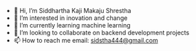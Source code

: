 - 👋 Hi, I’m Siddhartha Kaji Makaju Shrestha 
- 👀 I’m interested in inovation and change
- 🌱 I’m currently learning machine learning
- 💞️ I’m looking to collaborate on backend development projects
- 📫 How to reach me email: sidstha444@gmail.com

<!---
Sid-stha7/Sid-stha7 is a ✨ special ✨ repository because its `README.md` (this file) appears on your GitHub profile.
You can click the Preview link to take a look at your changes.
--->

